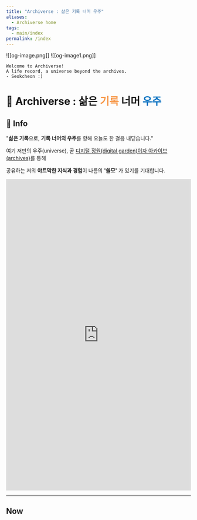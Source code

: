 ```yaml
---
title: "Archiverse : 삶은 기록 너머 우주"
aliases:
  - Archiverse home
tags:
  - main/index
permalink: /index
---
```

![[og-image.png]]
![[og-image1.png]]
```poetry
Welcome to Archiverse!
A life record, a universe beyond the archives.
- Seokcheon :)
```

# 🌠 Archiverse : 삶은 **<font color="#f79646">기록</font>** 너머 <font color="#0070c0">우주</font>

## 💁 Info

"**삶은 기록**으로, **기록 너머의 우주**를 향해 오늘도 한 걸음 내딛습니다."

여기 저만의 우주(universe), 곧 [디지털 정원(digital garden)이자 아카이브(archives)](system.md)를 통해

공유하는 저의 **야트막한 지식과 경험**이 나름의 **'쓸모'** 가 있기를 기대합니다.

<iframe src='https://cdn.knightlab.com/libs/timeline3/latest/embed/index.html?source=1VjF6BmrH0LzE4wtvs1f8thE5gsxszGP3GCLPLkYlBc0&font=Roboto-Megrim&lang=ko&initial_zoom=2&width=100%25&height=850' width='100%' height='850' webkitallowfullscreen mozallowfullscreen allowfullscreen frameborder='0'></iframe>

---
## Now
